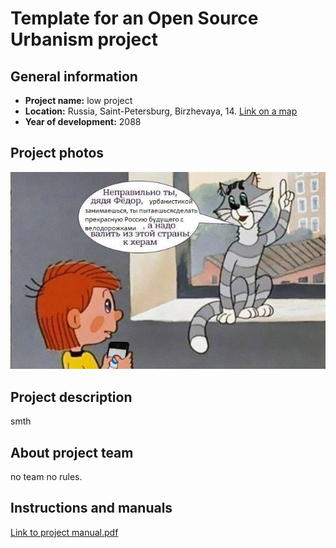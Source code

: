 # Template for an Open Source Urbanism project

## General information
- **Project name:** low project
- **Location:** Russia, Saint-Petersburg, Birzhevaya, 14. [Link on a map](https://www.google.ru/maps/place/Oudekerksplein,+Amsterdam/@52.374298,4.8962646,17z/data=!3m1!4b1!4m5!3m4!1s0x47c609b8f6c2e8d9:0xc151b54ae3f6e6cc!8m2!3d52.3743828!4d4.8981849)
- **Year of development:** 2088
## Project photos
![Example image](/images/photo_2018-04-13_13-16-47.jpg)
## Project description
smth 
## About project team
no team no rules.

## Instructions and manuals
[Link to project manual.pdf](/manuals/1.pdf)
